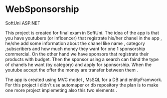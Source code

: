 # WebSponsorship
 SoftUni ASP.NET 
 
 This project is created for final exam in SoftUni. The idea of the app is that you have youtubers (or infloencer) that registrate his/her chanel in the app , he/she add some information about the chanel like name , category ,subscribers and how much money they want for one 1 sponsorship commercial. On the other hand we have sponsors that registrate their products with budget. Then the sponsor using a search can faind the type of chanels he want (by category) and apply for sponsorship. When the youtube accept the offer the money are transfer between them .
 
 The app is created using MVC model , MsSQL for a DB and entityFramwork. For this project i didn't use automaper or db repository the plan is to make one more project implemeting also this two elements .
